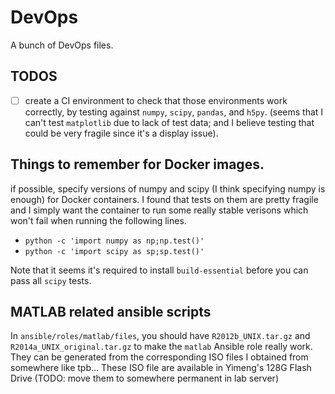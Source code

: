 # DevOps
A bunch of DevOps files.

## TODOS

- [ ] create a CI environment to check that those environments work correctly, by testing against `numpy`, `scipy`, `pandas`, and `h5py`. (seems that I can't test `matplotlib` due to lack of test data; and I believe testing that could be very fragile since it's a display issue).

## Things to remember for Docker images.
if possible, specify versions of numpy and scipy (I think specifying numpy is enough) for Docker containers. I found that tests on them are pretty fragile and I simply want the container to run some really stable verisons which won't fail when running the following lines.

* `python -c 'import numpy as np;np.test()'`
* `python -c 'import scipy as sp;sp.test()'`

Note that it seems it's required to install `build-essential` before you can pass all `scipy` tests.

## MATLAB related ansible scripts

In `ansible/roles/matlab/files`, you should have `R2012b_UNIX.tar.gz` and `R2014a_UNIX_original.tar.gz` to make the `matlab` Ansible role really work. They can be generated from the corresponding ISO files I obtained from somewhere like tpb... These ISO file are available in Yimeng's 128G Flash Drive (TODO: move them to somewhere permanent in lab server)
